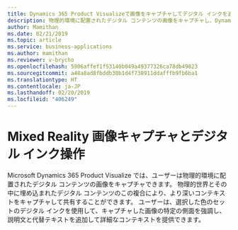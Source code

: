 ```yaml
---
title: Dynamics 365 Product Visualizeで画像をキャプチャしてデジタル インクを追加する
description: 物理的環境に配置されたデジタル コンテンツの画像をキャプチャし、Dynamics 365 Product Visualize でデジタル インクを追加します
author: Mamithan
ms.date: 02/21/2019
ms.topic: article
ms.service: business-applications
ms.author: mamithan
ms.reviewer: v-brycho
ms.openlocfilehash: 5906affef1f53140b049a49377326ca78db49823
ms.sourcegitcommit: a48a8ad8fbddb30b1d4f738911ddafffb9fb6ba1
ms.translationtype: HT
ms.contentlocale: ja-JP
ms.lasthandoff: 02/20/2019
ms.locfileid: "406249"
---
```

# <a name="mixed-reality-image-capture-and-digital-inking"></a>Mixed Reality 画像キャプチャとデジタル インク操作

Microsoft Dynamics 365 Product Visualize では、ユーザーは物理的環境に配置されたデジタル コンテンツの画像をキャプチャできます。 物理的世界とその中に埋め込まれたデジタル コンテンツのこの複合により、より深いコンテキストをキャプチャして共有することができます。 ユーザーは、選択した色のセットのデジタル インクを使用して、キャプチャした画像の特定の側面を強調し、説明文と代替テキストを追加して詳細なコンテキストを提供できます。 
